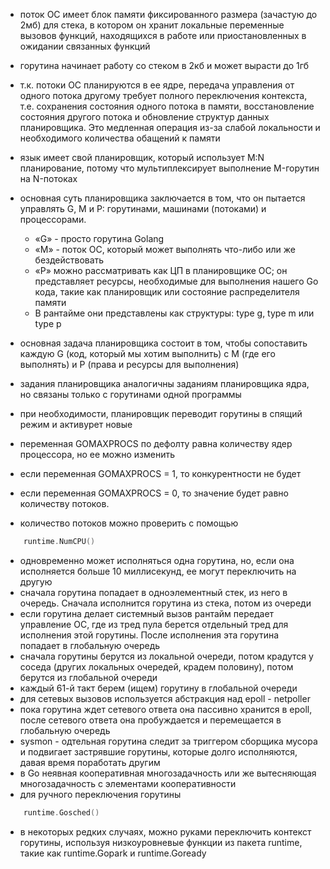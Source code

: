 - поток ОС имеет блок памяти фиксированного размера (зачастую до 2мб) для стека, в котором он хранит локальные переменные вызовов функций, находящихся в работе или приостановленных в ожидании связанных функций
- горутина начинает работу со стеком в 2кб и может вырасти до 1гб
- т.к. потоки ОС планируются в ее ядре, передача управления от одного потока другому требует полного переключения контекста, т.е. сохранения состояния одного потока в памяти, восстановление состояния другого потока и обновление структур данных планировщика. Это медленная операция из-за слабой локальности и необходимого количества обащений к памяти
- язык имеет свой планировщик, который использует M:N планирование, потому что мультиплексирует выполнение M-горутин на N-потоках
- основная суть планировщика заключается в том, что он пытается управлять G, M и P: горутинами, машинами (потоками) и процессорами.

  - «G» - просто горутина Golang
  - «M» - поток ОС, который может выполнять что-либо или же бездействовать
  - «P» можно рассматривать как ЦП в планировщике ОС; он представляет ресурсы, необходимые для выполнения нашего Go кода, такие как планировщик или состояние распределителя памяти
  - В рантайме они представлены как структуры: type g, type m или type p

- основная задача планировщика состоит в том, чтобы сопоставить каждую G (код, который мы хотим выполнить) с M (где его выполнять) и P (права и ресурсы для выполнения)

- задания планировщика аналогичны заданиям планировщика ядра, но связаны только с горутинами одной программы
- при необходимости, планировщик переводит горутины в спящий режим и активурет новые
- переменная GOMAXPROCS по дефолту равна количеству ядер процессора, но ее можно изменить
- если переменная GOMAXPROCS = 1, то конкурентности не будет
- если переменная GOMAXPROCS = 0, то значение будет равно количеству потоков.
- количество потоков можно проверить с помощью

```go
    runtime.NumCPU()
```

- одновременно может исполняться одна горутина, но, если она исполняется больше 10 миллисекунд, ее могут переключить на другую
- сначала горутина попадает в одноэлементный стек, из него в очередь. Сначала исполнится горутина из стека, потом из очереди
- если горутина делает системный вызов рантайм передает управление ОС, где из тред пула берется отдельный тред для исполнения этой горутины. После исполнения эта горутина попадает в глобальную очередь
- сначала горутины берутся из локальной очереди, потом крадутся у соседа (других локальных очередей, крадем половину), потом берутся из глобальной очереди
- каждый 61-й такт берем (ищем) горутину в глобальной очереди
- для сетевых вызовов используется абстракция над epoll - netpoller
- пока горутина ждет сетевого ответа она пассивно хранится в epoll, после сетевого ответа она пробуждается и перемещается в глобальную очередь
- sysmon - одтельная горутина следит за триггером сборщика мусора и подвигает застрявшие горутины, которые долго исполняются, давая время поработать другим
- в Go неявная кооперативная многозадачность или же вытесняющая многозадачность с элементами кооперативности
- для ручного переключения горутины

```go
    runtime.Gosched()
```

- в некоторых редких случаях, можно руками переключить контекст горутины, используя низкоуровневые функции из пакета runtime, такие как runtime.Gopark и runtime.Goready
